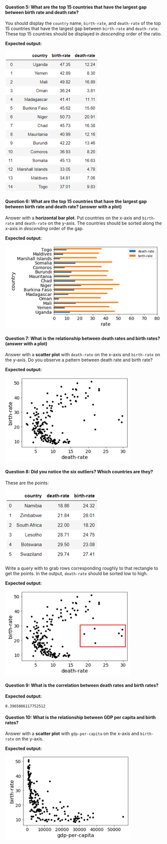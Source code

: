 #### Question 5: What are the top 15 countries that have the largest gap between birth rate and death rate?

You should display the `country` name, `birth-rate`, and `death-rate` of the top 15 countries that have the largest gap between `birth-rate` and `death-rate`. These top 15 countries should be displayed in *descending* order of the ratio.

**Expected output:**

<img src="imgs/O2-5.PNG" width="300">

#### Question 6: What are the top 15 countries that have the largest gap between birth rate and death rate? (answer with a plot)

Answer with a **horizontal bar plot**. Put countries on the x-axis and `birth-rate` and `death-rate` on the y-axis. The countries should be sorted along the x-axis in *descending* order of the gap.

**Expected output:**

<img src="imgs/O2-6.PNG" width="500">

#### Question 7: What is the relationship between death rates and birth rates? (answer with a plot)

Answer with a **scatter plot** with `death-rate` on the x-axis and `birth-rate` on the y-axis. Do you observe a pattern between death rate and birth rate?

**Expected output:**

<img src="imgs/O2-7.PNG" width="400">

#### Question 8: Did you notice the six outliers? Which countries are they?

These are the points:

<img src="imgs/O2-8-1.PNG" width="300">

Write a query with to grab rows corresponding roughly to that
rectangle to get the points.  In the output, `death-rate` should be
sorted low to high.

**Expected output:**

<img src="imgs/O2-8-2.PNG" width="400">

#### Question 9: What is the correlation between death rates and birth rates?

**Expected output:**

`0.3965086117752512`

#### Question 10: What is the relationship between GDP per capita and birth rates?

Answer with a **scatter plot** with `gdp-per-capita` on the x-axis and `birth-rate` on the y-axis. 

**Expected output:**

<img src="imgs/O2-10.PNG" width="400">



